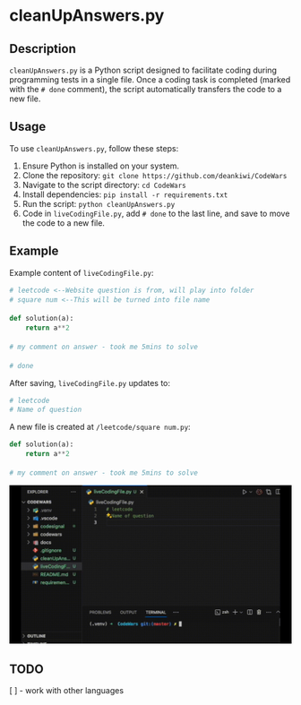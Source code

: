 # cleanUpAnswers.py

## Description

`cleanUpAnswers.py` is a Python script designed to facilitate coding during programming tests in a single file. Once a coding task is completed (marked with the `# done` comment), the script automatically transfers the code to a new file.

## Usage

To use `cleanUpAnswers.py`, follow these steps:

1. Ensure Python is installed on your system.
2. Clone the repository: `git clone https://github.com/deankiwi/CodeWars`
3. Navigate to the script directory: `cd CodeWars`
4. Install dependencies: `pip install -r requirements.txt`
5. Run the script: `python cleanUpAnswers.py`
6. Code in `liveCodingFile.py`, add `# done` to the last line, and save to move the code to a new file.

## Example

Example content of `liveCodingFile.py`:

```python
# leetcode <--Website question is from, will play into folder
# square num <--This will be turned into file name

def solution(a):
    return a**2

# my comment on answer - took me 5mins to solve

# done
```

After saving, `liveCodingFile.py` updates to:

```python
# leetcode
# Name of question
```

A new file is created at `/leetcode/square num.py`:

```python
def solution(a):
    return a**2

# my comment on answer - took me 5mins to solve
```

![using cleanUpAnswers.py GIF](/docs/using_cleanUpAnsers.gif)

## TODO

[ ] - work with other languages
